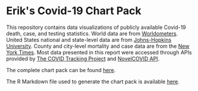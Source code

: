 # Erik's Covid-19 Chart Pack

This repository contains data visualizations of publicly available Covid-19 death, case, and testing statistics.  World data are from [Worldometers](https://github.com/NovelCovid/API). United States national and state-level data are from [Johns-Hopkins University](https://covidtracking.com). County and city-level mortality and case data are from the [New York Times](https://github.com/NovelCovid/API). Most data presented in this report were accessed through APIs provided by [The COVID Tracking Project](https://covidtracking.com) and [NovelCOVID API](https://github.com/NovelCovid/API).

The complete chart pack can be found [here](https://github.com/eheitfield/Covid-19-Chart-Pack/blob/master/covid.pdf).

The R Markdown file used to generate the chart pack is available [here](https://github.com/eheitfield/Covid-19-Chart-Pack/blob/master/covid.Rmd).
